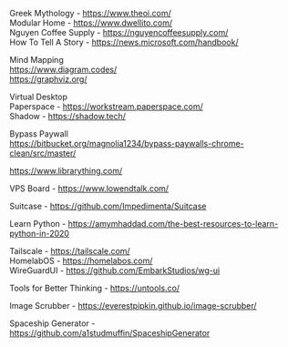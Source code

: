Greek Mythology - https://www.theoi.com/  
Modular Home - https://www.dwellito.com/  
Nguyen Coffee Supply - https://nguyencoffeesupply.com/  
How To Tell A Story - https://news.microsoft.com/handbook/  

Mind Mapping  
https://www.diagram.codes/  
https://graphviz.org/ 

Virtual Desktop  
Paperspace - https://workstream.paperspace.com/  
Shadow - https://shadow.tech/  

Bypass Paywall  
https://bitbucket.org/magnolia1234/bypass-paywalls-chrome-clean/src/master/  

https://www.librarything.com/  

VPS Board - https://www.lowendtalk.com/  

Suitcase - https://github.com/Impedimenta/Suitcase  

Learn Python - https://amymhaddad.com/the-best-resources-to-learn-python-in-2020  

Tailscale - https://tailscale.com/  
HomelabOS - https://homelabos.com/  
WireGuardUI - https://github.com/EmbarkStudios/wg-ui  

Tools for Better Thinking - https://untools.co/  

Image Scrubber - https://everestpipkin.github.io/image-scrubber/  

Spaceship Generator - https://github.com/a1studmuffin/SpaceshipGenerator  
